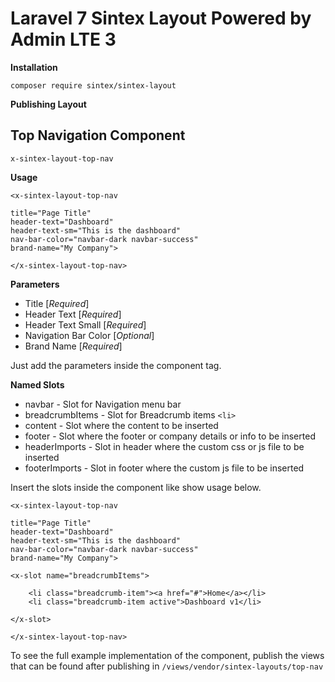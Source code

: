 
# Laravel 7 Sintex Layout Powered by Admin LTE 3

**Installation**

    composer require sintex/sintex-layout
**Publishing Layout**

## Top Navigation Component

    x-sintex-layout-top-nav
**Usage**

    <x-sintex-layout-top-nav  
    
    title="Page Title" 
    header-text="Dashboard" 
    header-text-sm="This is the dashboard" 
    nav-bar-color="navbar-dark navbar-success"  
    brand-name="My Company">
    
    </x-sintex-layout-top-nav>

**Parameters**

 - Title [*Required*]
 - Header Text [*Required*]
 - Header Text Small [*Required*]
 - Navigation Bar Color [*Optional*]
 - Brand Name [*Required*]

Just add the parameters inside the component tag.

**Named Slots**

 - navbar - Slot for Navigation menu bar
 - breadcrumbItems  - Slot for Breadcrumb items `<li>`
 - content - Slot where the content to be inserted
 - footer  - Slot where the footer or company details or info to be inserted
 - headerImports - Slot in header where the custom css or js file to be inserted
 - footerImports - Slot in footer where the custom js file to be inserted

Insert the slots inside the component like show usage below.
 
    <x-sintex-layout-top-nav  
    
    title="Page Title" 
    header-text="Dashboard" 
    header-text-sm="This is the dashboard" 
    nav-bar-color="navbar-dark navbar-success"  
    brand-name="My Company">

    <x-slot name="breadcrumbItems">

        <li class="breadcrumb-item"><a href="#">Home</a></li>
        <li class="breadcrumb-item active">Dashboard v1</li>

    </x-slot>
    
    </x-sintex-layout-top-nav>
   To see the full example implementation of the component, publish the views that can be found after publishing in `/views/vendor/sintex-layouts/top-nav`